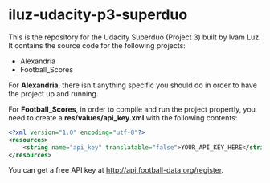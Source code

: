 # iluz-udacity-p3-superduo

This is the repository for the Udacity Superduo (Project 3) built by Ivam Luz. It contains the source code for the following projects:

  - Alexandria
  - Football_Scores

For **Alexandria**, there isn't anything specific you should do in order to have the project up and running.

For **Football_Scores**, in order to compile and run the project propertly, you need to create a **res/values/api_key.xml** with the following contents:
```xml
<?xml version="1.0" encoding="utf-8"?>
<resources>
    <string name="api_key" translatable="false">YOUR_API_KEY_HERE</string>
</resources>
```
You can get a free API key at http://api.football-data.org/register.
